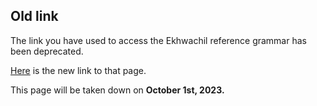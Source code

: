## Old link

The link you have used to access the Ekhwachil reference grammar has been deprecated.

[Here](/Constructed_Languages/Ekhwachil/reference_grammar.html) is the new link to that page.

This page will be taken down on **October 1st, 2023.**
